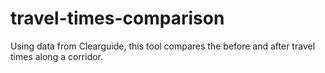 # travel-times-comparison
Using data from Clearguide, this tool compares the before and after travel times along a corridor.
